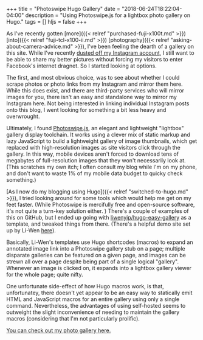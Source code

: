 +++
title = "Photoswipe Hugo Gallery"
date = "2018-06-24T18:22:04-04:00"
description = "Using Photoswipe.js for a lightbox photo gallery on Hugo."
tags = []
hljs = false
+++

As I've recently gotten
[more]({{< relref "purchased-fuji-x100t.md" >}})
[into]({{< relref "fuji-tcl-x100-ii.md" >}})
[photography]({{< relref "asking-about-camera-advice.md" >}}),
I've been feeling the dearth of a gallery on this site.
While I've recently 
[dusted off my Instagram account](https://www.instagram.com/artiavis/),
I still want to be able to share my better pictures without forcing my visitors
to enter Facebook's internet dragnet. So I started looking at options.

The first, and most obvious choice, was to see about whether I could scrape
photos or photo links from my Instagram and mirror them here. While this
does exist, and there are third-party services who will mirror images for you,
there isn't an easy and standalone way to mirror my Instagram here.
Not being interested in linking individual Instagram posts onto this blog, I went
looking for something a bit less heavy and overwrought.

Ultimately, I found [Photoswipe.js](http://photoswipe.com/), an elegant and
lightweight "lightbox" gallery display toolchain. 
It works using a clever mix of static markup and lazy JavaScript to build a
lightweight gallery of image thumbnails, which get replaced with high-resolution
images as site visitors click through the gallery. In this way, mobile devices
aren't forced to download tens of megabytes of full-resolution images that they
won't necessarily look at. (This scratches my own itch; I often consult my blog
while I'm on my phone, and don't want to waste 1% of my mobile data budget to
quicky check something.)

[As I now do my blogging using Hugo]({{< relref "switched-to-hugo.md" >}}),
I tried looking around for some tools which would help me get on my feet faster.
(While Photoswipe is mercifully free and open-source software, it's not quite a
turn-key solution either. )
There's a couple of examples of this on GitHub, but I ended up going with
[liwenyip/hugo-easy-gallery](https://github.com/liwenyip/hugo-easy-gallery) as
a template, and tweaked things from there.
(There's a helpful demo site set up by Li-Wen [here](https://www.liwen.id.au/heg/)).

Basically, Li-Wen's templates use Hugo shortcodes (macros) to expand an
annotated image link into a Photoswipe gallery stub on a page;
multiple disparate galleries can be featured on a given page, and images can be
strewn all over a page despite being part of a single logical "gallery".
Whenever an image is clicked on, it expands into a lightbox gallery viewer for
the whole page; quite nifty.

One unfortunate side-effect of how Hugo macros work, is that, unfortunatey,
there doesn't yet appear to be an easy way to statically emit HTML and JavaScript
macros for an entire gallery using only a single command. Nevertheless, the
advantages of using self-hosted seems to outweight the slight inconvenience of
needing to maintain the gallery macros (considering that I'm not particularly
prolific).


[You can check out my photo gallery here.](/photos)
